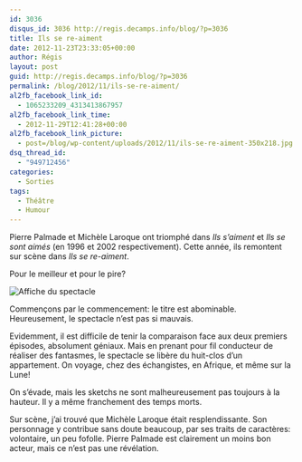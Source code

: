 ```yaml
---
id: 3036
disqus_id: 3036 http://regis.decamps.info/blog/?p=3036
title: Ils se re-aiment
date: 2012-11-23T23:33:05+00:00
author: Régis
layout: post
guid: http://regis.decamps.info/blog/?p=3036
permalink: /blog/2012/11/ils-se-re-aiment/
al2fb_facebook_link_id:
  - 1065233209_4313413867957
al2fb_facebook_link_time:
  - 2012-11-29T12:41:28+00:00
al2fb_facebook_link_picture:
  - post=/blog/wp-content/uploads/2012/11/ils-se-re-aiment-350x218.jpg
dsq_thread_id:
  - "949712456"
categories:
  - Sorties
tags:
  - Théâtre
  - Humour
---
```

Pierre Palmade et Michèle Laroque ont triomphé dans _Ils s’aiment_ et _Ils se sont aimés_ (en 1996 et 2002 respectivement). Cette année, ils remontent sur scène dans _Ils se re-aiment_. 

Pour le meilleur et pour le pire?
  
<!--more-->


  
<img src="/blog/wp-content/uploads/2012/11/ils-se-re-aiment-350x218.jpg" alt="Affiche du spectacle" title="ils se re-aiment" width="350" height="218" class="alignright size-medium wp-image-3037" srcset="/blog/wp-content/uploads/2012/11/ils-se-re-aiment-350x218.jpg 350w, /blog/wp-content/uploads/2012/11/ils-se-re-aiment.jpg 465w" sizes="(max-width: 350px) 100vw, 350px" />
  
Commençons par le commencement: le titre est abominable. Heureusement, le spectacle n’est pas si mauvais.

Evidemment, il est difficile de tenir la comparaison face aux deux premiers épisodes, absolument géniaux. Mais en prenant pour fil conducteur de réaliser des fantasmes, le spectacle se libère du huit-clos d’un appartement. On voyage, chez des échangistes, en Afrique, et même sur la Lune!

On s’évade, mais les sketchs ne sont malheureusement pas toujours à la hauteur. Il y a même franchement des temps morts.

Sur scène, j’ai trouvé que Michèle Laroque était resplendissante. Son personnage y contribue sans doute beaucoup, par ses traits de caractères: volontaire, un peu fofolle. Pierre Palmade est clairement un moins bon acteur, mais ce n’est pas une révélation.
